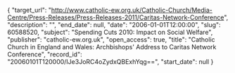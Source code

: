 {
  "target_url": "http://www.catholic-ew.org.uk/Catholic-Church/Media-Centre/Press-Releases/Press-Releases-2011/Caritas-Network-Conference", 
  "description": "", 
  "end_date": null, 
  "date": "2006-01-01T12:00:00", 
  "slug": 60588520, 
  "subject": "Spending Cuts 2010: Impact on Social Welfare", 
  "publisher": "catholic-ew.org.uk", 
  "open_access": true, 
  "title": "Catholic Church in England and Wales: Archbishops' Address to Caritas Network Conference", 
  "record_id": "20060101T120000/IJe3JoRC4oZydxQBExhYqg==", 
  "start_date": null
}

